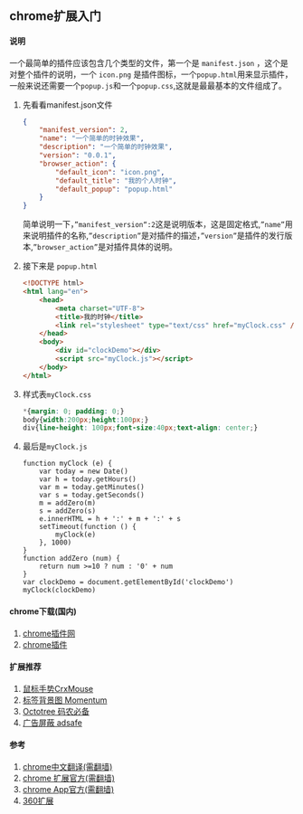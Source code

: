## chrome扩展入门

#### 说明
一个最简单的插件应该包含几个类型的文件，第一个是 `manifest.json` ，这个是对整个插件的说明，一个 `icon.png` 是插件图标，一个`popup.html`用来显示插件，一般来说还需要一个`popup.js`和一个`popup.css`,这就是最最基本的文件组成了。

1. 先看看manifest.json文件
    ```JSON
    {
        "manifest_version": 2,
        "name": "一个简单的时钟效果",
        "description": "一个简单的时钟效果",
        "version": "0.0.1",
        "browser_action": {
            "default_icon": "icon.png",
            "default_title": "我的个人时钟",
            "default_popup": "popup.html"
        }
    }
    ```

    简单说明一下，`”manifest_version“:2`这是说明版本，这是固定格式,`”name”`用来说明插件的名称,`”description”`是对插件的描述，`”version”`是插件的发行版本,`”browser_action”`是对插件具体的说明。


1. 接下来是 `popup.html`

    ```HTML
    <!DOCTYPE html>
    <html lang="en">
        <head>
            <meta charset="UTF-8">
            <title>我的时钟</title>
            <link rel="stylesheet" type="text/css" href="myClock.css" />
        </head>
        <body>
            <div id="clockDemo"></div>
            <script src="myClock.js"></script>
        </body>
    </html>
    ```


1. 样式表`myClock.css`

    ```CSS
    *{margin: 0; padding: 0;}
    body{width:200px;height:100px;}
    div{line-height: 100px;font-size:40px;text-align: center;}
    ```

1. 最后是`myClock.js`

    ```JS
    function myClock (e) {
        var today = new Date()
        var h = today.getHours()
        var m = today.getMinutes()
        var s = today.getSeconds()
        m = addZero(m)
        s = addZero(s)
        e.innerHTML = h + ':' + m + ':' + s
        setTimeout(function () {
            myClock(e)
        }, 1000)
    }
    function addZero (num) {
        return num >=10 ? num : '0' + num
    }
    var clockDemo = document.getElementById('clockDemo')
    myClock(clockDemo)
    ```



#### chrome下载(国内)
1. [chrome插件网](http://chromecj.com/list/)
1. [chrome插件](http://www.cnplugins.com/)

#### 扩展推荐
1. [鼠标手势CrxMouse](http://chromecj.com/productivity/2014-07/27.html)
1. [标签背景图 Momentum](http://chromecj.com/accessibility/2017-05/746.html)
1. [Octotree 码农必备](http://chromecj.com/web-development/2017-10/840.html)
1. [广告屏蔽 adsafe](http://chromecj.com/fun/2017-07/778.html)


#### 参考
1. [chrome中文翻译(需翻墙)](https://crxdoc-zh.appspot.com/extensions/getstarted)
1. [chrome 扩展官方(需翻墙)](https://developer.chrome.com/extensions/manifest)
1. [chrome App官方(需翻墙)](https://developer.chrome.com/apps/manifest)
1. [360扩展](http://open.chrome.360.cn/extension_dev/overview.html)